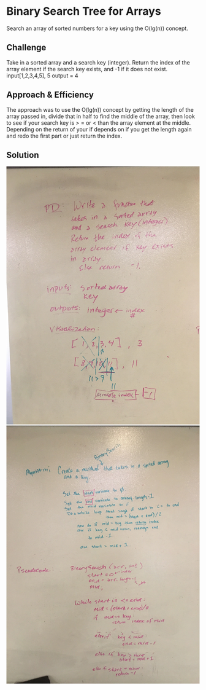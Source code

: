 # Binary Search Tree for Arrays
Search an array of sorted numbers for a key using the O(lg(n)) concept.

## Challenge
Take in a sorted array and a search key (integer).  Return the index of the array element if the search key exists, and -1 if it does not exist.
input[1,2,3,4,5], 5
output = 4 

## Approach & Efficiency
The approach was to use the O(lg(n)) concept by getting the length of the array passed in, divide that in half to find the middle of the array, then look to see if your search key is > = or < than the array element at the middle.  Depending on the return of your if depends on if you get the length again and redo the first part or just return the index.  

## Solution
![](../../../../../../assets/ArrayBST-1.JPG)
![](../../../../../../assets/ArrayBST-2.JPG)
